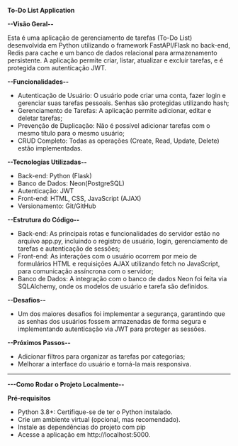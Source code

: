 **To-Do List Application** 


**--Visão Geral--**

Esta é uma aplicação de gerenciamento de tarefas (To-Do List) desenvolvida em Python utilizando o framework FastAPI/Flask no back-end, Redis para cache e um banco de dados relacional para armazenamento persistente. A aplicação permite criar, listar, atualizar e excluir tarefas, e é protegida com autenticação JWT.



**--Funcionalidades--**
- Autenticação de Usuário: O usuário pode criar uma conta, fazer login e gerenciar suas tarefas pessoais. Senhas são protegidas utilizando hash;
- Gerenciamento de Tarefas: A aplicação permite adicionar, editar e deletar tarefas;
- Prevenção de Duplicação: Não é possível adicionar tarefas com o mesmo título para o mesmo usuário;
- CRUD Completo: Todas as operações (Create, Read, Update, Delete) estão implementadas.



**--Tecnologias Utilizadas--**
- Back-end: Python (Flask)
-	Banco de Dados: Neon(PostgreSQL)
-	Autenticação: JWT
-	Front-end: HTML, CSS, JavaScript (AJAX)
-	Versionamento: Git/GitHub



**--Estrutura do Código--**
- Back-end: As principais rotas e funcionalidades do servidor estão no arquivo app.py, incluindo o registro de usuário, login, gerenciamento de tarefas e autenticação de sessões;
- Front-end: As interações com o usuário ocorrem por meio de formulários HTML e requisições AJAX utilizando fetch no JavaScript, para comunicação assíncrona com o servidor;
- Banco de Dados: A integração com o banco de dados Neon foi feita via SQLAlchemy, onde os modelos de usuário e tarefa são definidos.



**--Desafios--**
 - Um dos maiores desafios foi implementar a segurança, garantindo que as senhas dos usuários fossem armazenadas de forma segura e implementando autenticação via JWT para proteger as sessões.



**--Próximos Passos--**
- Adicionar filtros para organizar as tarefas por categorias;
- Melhorar a interface do usuário e torná-la mais responsiva.


________________________________________

**---Como Rodar o Projeto Localmente--**

**Pré-requisitos**
-	Python 3.8+: Certifique-se de ter o Python instalado.
-	Crie um ambiente virtual (opcional, mas recomendado).
- Instale as dependências do projeto com pip
- Acesse a aplicação em http://localhost:5000.
